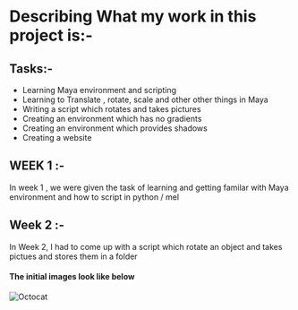 # Describing What my work in this project is:-

## Tasks:-
  * Learning Maya environment and scripting
  * Learning to Translate , rotate, scale and other other things in Maya
  * Writing a script which rotates and takes pictures
  * Creating an environment which has no gradients
  * Creating an environment which provides shadows
  * Creating a website

## WEEK 1 :-
  In week 1 , we were given the task of learning and getting familar with Maya environment and how to script in python / mel
## Week 2 :-
  In Week 2, I had to come up with a script which rotate an object and takes pictues and stores them in a folder
  
#### The initial images look like below
  ![Octocat](https://raw.githubusercontent.com/nikunjlad/3D-Object-Classification-Using-Capsule-Networks/master/Maya3D-Images-Dataset/Preetham_Alladu/2z705q.gif)
  
